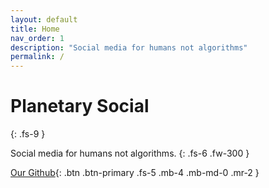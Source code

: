 ```yaml
---
layout: default
title: Home
nav_order: 1
description: "Social media for humans not algorithms"
permalink: /
---
```


# Planetary Social
{: .fs-9 }

Social media for humans not algorithms.
{: .fs-6 .fw-300 }

[Our Github](https://github.com/planetary-social/){: .btn .btn-primary .fs-5 .mb-4 .mb-md-0 .mr-2 }
